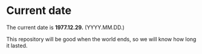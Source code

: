 # Current date

The current date is **1977.12.29.** (YYYY.MM.DD.)

This repository will be good when the world ends, so we will know how long it lasted.